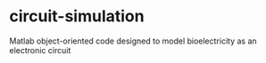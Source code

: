 # circuit-simulation
Matlab object-oriented code designed to model bioelectricity as an electronic circuit
